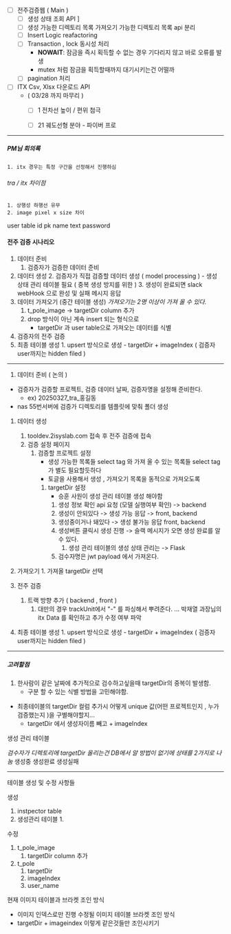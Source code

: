 
- [ ] 전주검증웹 ( Main )
	- [ ] 생성 상태 조회 API ]
	- [ ] 생성 가능한 디렉토리 목록 가져오기 가능한 디렉토리 목록 api 분리
	- [ ] Insert Logic reafactoring 
	- [ ] Transaction , lock  동시성 처리 
		- **NOWAIT**: 잠금을 즉시 획득할 수 없는 경우 기다리지 않고 바로 오류를 발생
		- mutex 처럼 잠금을 획득할때까지 대기시키는건 어떨까 
	- [ ] pagination 처리  
- [ ] ITX Csv, Xlsx 다운로드 API 
	-  ( 03/28 까지 마무리 )
		- [ ]  1 전차선 높이 / 편위 첨극 
		- [ ] 21 궤도선형 분야 - 파이버 프로 






----


##### PM님 회의록 
	1. itx 경우는 특정 구간을 선정해서 진행하심 




###### tra / itx 차이점
	1. 상행성 하행선 유무 
	2. image pixel x size 차이 


user table 
id pk 
name text 
password


#### 전주 검증 시나리오 
1. 데이터 준비  
	1. 검증자가 검증한 데이터 준비 
2. 데이터 생성
	2. 검증자가 직접 검증할 데이터 생성 ( model processing )
		- 생성 상태 관리 테이블 필요 ( 중복 생성 방지를 위한 )
	3. 생성이 완료되면 slack webHook 으로 완성 및 실패 메시지 응답 
3.  데이터 가져오기  (중간 테이블 생성)  *가져오기는 2명 이상이 가져 올 수 있다.*
	1. t_pole_image -> targetDir column  추가 
	2. drop 방식이 아닌 계속 insert 되는 형식으로 
		- targetDir 과 user table으로 가져오는 데이터를 식별 
4. 검증자의 전주 검증 
5. 최종 테이블 생성
		1. upsert 방식으로 생성 
			-  targetDir + imageIndex ( 검증자 user까지는 hidden filed )

----

1. 데이터 준비 ( 논의 )
- 검증자가 검증할 프로젝트, 검증 데이터 날짜, 검증자명을 설정해 준비한다. 
	- ex) 20250327_tra_홍길동
- nas 55번서버에 검증가 디렉토리를 템플릿에 맞춰  폴더 생성


1. 데이터 생성 
	1. tooldev.2isyslab.com 접속 후 전주 검증에 접속
	2. 검증 설정 페이지 
		1. 검증할 프로젝트 설정 
			- 생성 가능한 목록들 select tag 와 가져 올 수 있는 목록들 select tag가 별도 필요할듯하다
			- 토글을 사용해서 생성 , 가져오기 목록을 동적으로 가져오도록 
			1. targetDir 설정
				- 승훈 사원이 생성 관리 테이블 생성 해야함
				1. 생성 정보 확인 api 요청 (모델 실행여부 확인) -> backend
				2. 생성이 안되있다 -> 생성 가능 응답 -> front, backend 
				3. 생성중이거나  돼있다 -> 생성 불가능 응답 front, backend 
				4. 생성버튼 클릭시 생성 진행 -> 슬랙 메시지가 오면 생성 완료를 알 수 있다. 
					1. 생성 관리 테이블의 생성 상태 관리는 -> Flask
				5. 검수자명은 jwt payload 에서 가져온다. 
2. 가져오기
		1.  가져올 targetDir 선택 
3. 전주 검증 
	1. 트랙 방향 추가 ( backend , front )
		1. 대만의 경우 trackUnit에서 "-" 를 파싱해서 뿌려준다. 
	... 박재열 과장님의 itx Data 를 확인하고 추가 수정 여부 파악

4. 최종 테이블 생성
		1. upsert 방식으로 생성 
			-  targetDir + imageIndex ( 검증자 user까지는 hidden filed )
	
	
	


----

##### 고려할점
1.  한사람이 같은 날짜에 추가적으로 검수하고싶을때 targetDir의 중복이 발생함. 
	- 구분 할 수 있는 식별 방법을 고민해야함. 
- 최종테이블의 targetDir 컬럼 추가시 어떻게 unique 값(어떤 프로젝트인지 , 누가 검증했는지 )을 구별해야할지... 
	- targetDir 에서 생성자이름 빼고 + imageIndex 
	


생성 관리 테이블 

*검수자가 디렉토리에 targetDir 올리는건 DB에서 알 방법이 없기에  상태를 2가지로 나눔*
생성중
생성완료
생성실패





---
 테이블 생성 및 수정 사항들

생성
1. instpector table
2. 생성관리 테이블 
	1. 

수정
1. t_pole_image 
	1. targetDir column 추가 
2. t_pole 
	1. targetDir 
	2. imageIndex 
	3. user_name


현재 이미지 테이블과 브라켓 조인 방식
- 이미지 인덱스로만 진행 
수정될 이미지 테이블 브라켓 조인 방식 
- targetDir + imageindex 이렇게 같은것들만 조인시키기 

